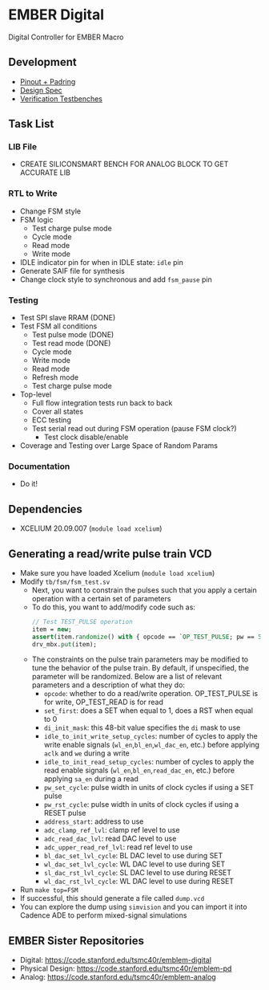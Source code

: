 # EMBER Digital

Digital Controller for EMBER Macro

## Development

- [Pinout + Padring](https://docs.google.com/spreadsheets/d/1F-PWVagtQ-Ui3u860bWzbaDPqzcz8UbagP6eDvCCSuY/edit#gid=0)
- [Design Spec](https://docs.google.com/document/d/1LbkW45vk6-VXC_B70_3eowlAWJctKT6UaLPAN31i_M0/edit#heading=h.lv7ay9o0ps8m)
- [Verification Testbenches](https://docs.google.com/spreadsheets/d/1GGPX_i5UcM2toY0Xc5Y4Ey8pEWphJH48-MqaJ5XcKpI/edit#gid=0)

## Task List

### LIB File
  - CREATE SILICONSMART BENCH FOR ANALOG BLOCK TO GET ACCURATE LIB

### RTL to Write
- Change FSM style
- FSM logic
  - Test charge pulse mode
  - Cycle mode
  - Read mode
  - Write mode
- IDLE indicator pin for when in IDLE state: `idle` pin
- Generate SAIF file for synthesis
- Change clock style to synchronous and add `fsm_pause` pin

### Testing
- Test SPI slave RRAM (DONE)
- Test FSM all conditions
  - Test pulse mode (DONE)
  - Test read mode (DONE)
  - Cycle mode
  - Write mode
  - Read mode
  - Refresh mode
  - Test charge pulse mode
- Top-level
  - Full flow integration tests run back to back
  - Cover all states
  - ECC testing
  - Test serial read out during FSM operation (pause FSM clock?)
    - Test clock disable/enable
- Coverage and Testing over Large Space of Random Params

### Documentation
- Do it!

## Dependencies

- XCELIUM 20.09.007 (`module load xcelium`)

## Generating a read/write pulse train VCD

- Make sure you have loaded Xcelium (`module load xcelium`)
- Modify `tb/fsm/fsm_test.sv`
  - Next, you want to constrain the pulses such that you apply a certain operation with a certain set of parameters
  - To do this, you want to add/modify code such as:
    ```systemverilog
    // Test TEST_PULSE operation
    item = new;
    assert(item.randomize() with { opcode == `OP_TEST_PULSE; pw == 5; }); // assert uses return val to avoid warn
    drv_mbx.put(item);
    ```
  - The constraints on the pulse train parameters may be modified to tune the behavior of the pulse train. By default, if unspecified, the parameter will be randomized. Below are a list of relevant parameters and a description of what they do:
    - `opcode`: whether to do a read/write operation. OP_TEST_PULSE is for write, OP_TEST_READ is for read
    - `set_first`: does a SET when equal to 1, does a RST when equal to 0
    - `di_init_mask`: this 48-bit value specifies the `di` mask to use
    - `idle_to_init_write_setup_cycles`: number of cycles to apply the write enable signals (`wl_en`,`bl_en`,`wl_dac_en`, etc.) before applying `aclk` and `we` during a write
    - `idle_to_init_read_setup_cycles`: number of cycles to apply the read enable signals (`wl_en`,`bl_en`,`read_dac_en`, etc.) before applying `sa_en` during a read
    - `pw_set_cycle`: pulse width in units of clock cycles if using a SET pulse
    - `pw_rst_cycle`: pulse width in units of clock cycles if using a RESET pulse
    - `address_start`: address to use
    - `adc_clamp_ref_lvl`: clamp ref level to use
    - `adc_read_dac_lvl`: read DAC level to use
    - `adc_upper_read_ref_lvl`: read ref level to use
    - `bl_dac_set_lvl_cycle`: BL DAC level to use during SET
    - `wl_dac_set_lvl_cycle`: WL DAC level to use during SET
    - `sl_dac_rst_lvl_cycle`: SL DAC level to use during RESET
    - `wl_dac_rst_lvl_cycle`: WL DAC level to use during RESET
- Run `make top=FSM`
- If successful, this should generate a file called `dump.vcd`
- You can explore the dump using `simvision` and you can import it into Cadence ADE to perform mixed-signal simulations

## EMBER Sister Repositories

- Digital: https://code.stanford.edu/tsmc40r/emblem-digital
- Physical Design: https://code.stanford.edu/tsmc40r/emblem-pd
- Analog: https://code.stanford.edu/tsmc40r/emblem-analog

